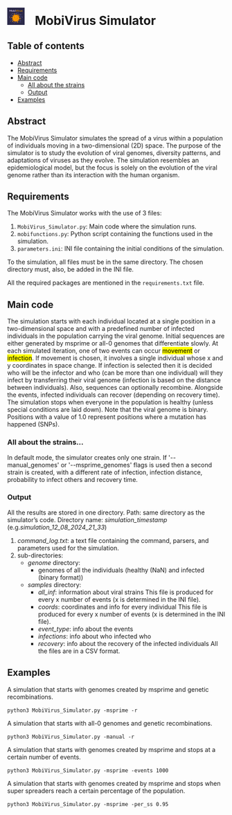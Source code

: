 <p align="left">
  <img src="MobiVirus_Logo.png" alt="MobiVirus Logo" width="40"/>
  &nbsp;&nbsp;&nbsp;&nbsp;
  <strong style="font-size: 2em;">MobiVirus Simulator</strong>
</p>


## Table of contents

- [Abstract](#Abstract)
- [Requirements](#Requirements)
- [Main code](#Main-code)
  - [All about the strains](#All-about-the-strains)
  - [Output](#Output)
- [Examples](#Examples)

## Abstract

The MobiVirus Simulator simulates the spread of a virus within a population of individuals moving in a two-dimensional (2D) space. The purpose of the simulator is to study the evolution of viral genomes, diversity patterns, and adaptations of viruses as they evolve. The simulation resembles an epidemiological model, but the focus is solely on the evolution of the viral genome rather than its interaction with the human organism.

## Requirements

The MobiVirus Simulator works with the use of 3 files:

1. `MobiVirus_Simulator.py`: Main code where the simulation runs.
2. `mobifunctions.py`: Python script containing the functions used in the simulation.
3. `parameters.ini`: INI file containing the initial conditions of the simulation.

To the simulation, all files must be in the same directory. The chosen directory must, also, be added in the INI file.

All the required packages are mentioned in the `requirements.txt` file.

## Main code

The simulation starts with each individual located at a single position in a two-dimensional space and with a predefined number of infected individuals in the population carrying the viral genome. Initial sequences are either generated by msprime or all-0 genomes that differentiate slowly. At each simulated iteration, one of two events can occur <mark>movement</mark> or <mark>infection</mark>. If movement is chosen, it involves a single individual whose x and y coordinates in space change. If infection is selected then it is decided who will be the infector and who (can be more than one individual) will they infect by transferring their viral genome (infection is based on the distance between individuals). Also, sequences can optionally recombine. Alongside the events, infected individuals can recover (depending on recovery time). The simulation stops when everyone in the population is healthy (unless special conditions are laid down).
Note that the viral genome is binary. Positions with a value of 1.0 represent positions where a mutation has happened (SNPs).

### All about the strains... 

In default mode, the simulator creates only one strain. If '--manual_genomes' or '--msprime_genomes' flags is used then a second strain is created, with a different rate of infection, infection distance, probability to infect others and recovery time.

### Output

All the results are stored in one directory.
Path: same directory as the simulator’s code. 
Directory name: *simulation_timestamp* (e.g.*simulation_12_08_2024_21_33*)
1. *command_log.txt*: a text file containing the command, parsers, and parameters used for the simulation.
2. sub-directories:
    - *genome* directory:
        - genomes of all the individuals (healthy (NaN) and infected (binary format))
    - *samples* directory:
        - *all_inf*: information about viral strains
            This file is produced for every x number of events (x is determined in the INI file).
        - *coords*: coordinates and info for every individual
            This file is produced for every x number of events (x is determined in the INI file).
        - *event_type*:  info about the events
        - *infections*: info about who infected who
        - *recovery*: info about the recovery of the infected individuals
All the files are in a CSV format.

## Examples

A simulation that starts with genomes created by msprime and genetic recombinations.
```
python3 MobiVirus_Simulator.py -msprime -r 
```

A simulation that starts with all-0 genomes and genetic recombinations.
```
python3 MobiVirus_Simulator.py -manual -r 
```

A simulation that starts with genomes created by msprime and stops at a certain number of events.
```
python3 MobiVirus_Simulator.py -msprime -events 1000
```

A simulation that starts with genomes created by msprime and stops when super spreaders reach a certain percentage of the population.
```
python3 MobiVirus_Simulator.py -msprime -per_ss 0.95
```